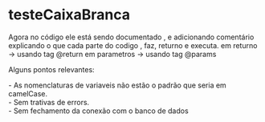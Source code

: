 # testeCaixaBranca
<p>  
  Agora no código ele está sendo documentado , e adicionando comentário explicando o que cada parte do codigo , faz, returno e executa.
  em returno  -> usando tag @return
  em parametros  -> usando tag @params
</p>
<p>Alguns pontos relevantes: </p>
- As nomenclaturas de variaveis não estão o padrão que seria em camelCase. </br>
- Sem trativas de errors. </br>
- Sem fechamento da conexão com o banco de dados </br>
